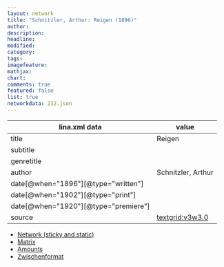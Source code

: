 ```yaml
---
layout: network
title: "Schnitzler, Arthur: Reigen (1896)"
author:
description:
headline:
modified:
category:
tags:
imagefeature: 
mathjax: 
chart: 
comments: true
featured: false
list: true
networkdata: 232.json
---
```

lina.xml data  | value
------------- | -------------
title|Reigen
subtitle|
genretitle|
author|Schnitzler, Arthur
date[@when="1896"][@type="written"]|
date[@when="1902"][@type="print"]|
date[@when="1920"][@type="premiere"]|
source|[textgrid:v3w3.0](https://textgridlab.org/1.0/tgcrud-public/rest/textgrid:v3w3.0/data)



* [Network (sticky and static)](/network232)
* [Matrix](/matrix232)
* [Amounts](/amount232)
* [Zwischenformat](/lina232 )
